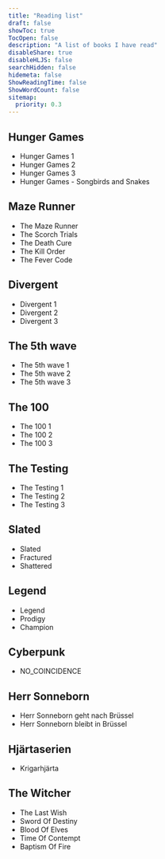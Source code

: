 ```yaml
---
title: "Reading list"
draft: false
showToc: true
TocOpen: false
description: "A list of books I have read"
disableShare: true
disableHLJS: false
searchHidden: false
hidemeta: false
ShowReadingTime: false
ShowWordCount: false
sitemap:
  priority: 0.3
---
```


## Hunger Games

- Hunger Games 1
- Hunger Games 2
- Hunger Games 3
- Hunger Games - Songbirds and Snakes

## Maze Runner

- The Maze Runner
- The Scorch Trials
- The Death Cure
- The Kill Order
- The Fever Code

## Divergent

- Divergent 1
- Divergent 2
- Divergent 3

## The 5th wave

- The 5th wave 1
- The 5th wave 2
- The 5th wave 3

## The 100

- The 100 1
- The 100 2
- The 100 3

## The Testing

- The Testing 1
- The Testing 2
- The Testing 3

## Slated

- Slated
- Fractured
- Shattered

## Legend

- Legend 
- Prodigy
- Champion

## Cyberpunk

- NO_COINCIDENCE

## Herr Sonneborn

- Herr Sonneborn geht nach Brüssel
- Herr Sonneborn bleibt in Brüssel

## Hjärtaserien

- Krigarhjärta

## The Witcher

- The Last Wish
- Sword Of Destiny
- Blood Of Elves
- Time Of Contempt
- Baptism Of Fire
